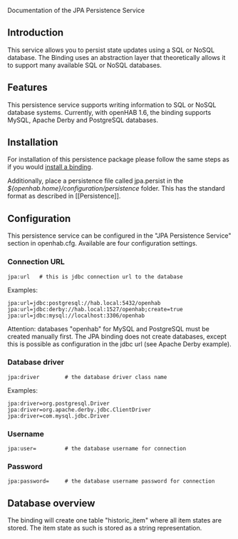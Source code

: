 Documentation of the JPA Persistence Service

## Introduction

This service allows you to persist state updates using a SQL or NoSQL database.
The Binding uses an abstraction layer that theoretically allows it to support many available SQL or NoSQL databases.

## Features

This persistence service supports writing information to SQL or NoSQL database systems.
Currently, with openHAB 1.6, the binding supports MySQL, Apache Derby and PostgreSQL databases.

## Installation

For installation of this persistence package please follow the same steps as if you would [install a binding](Bindings).

Additionally, place a persistence file called jpa.persist in the _${openhab.home}/configuration/persistence_ folder. This has the standard format as described in [[Persistence]].

## Configuration

This persistence service can be configured in the "JPA Persistence Service" section in openhab.cfg.
Available are four configuration settings.
### Connection URL
```
jpa:url   # this is jdbc connection url to the database
```
Examples:
```
jpa:url=jdbc:postgresql://hab.local:5432/openhab
jpa:url=jdbc:derby://hab.local:1527/openhab;create=true
jpa:url=jdbc:mysql://localhost:3306/openhab
```
Attention: databases "openhab" for MySQL and PostgreSQL must be created manually first.
The JPA binding does not create databases, except this is possible as configuration in the jdbc url (see Apache Derby example).

### Database driver
```
jpa:driver        # the database driver class name
```
Examples:
```
jpa:driver=org.postgresql.Driver
jpa:driver=org.apache.derby.jdbc.ClientDriver
jpa:driver=com.mysql.jdbc.Driver
```

### Username
```
jpa:user=         # the database username for connection
```

### Password
```
jpa:password=     # the database username password for connection
```

## Database overview
The binding will create one table "historic_item" where all item states are stored.
The item state as such is stored as a string representation.
